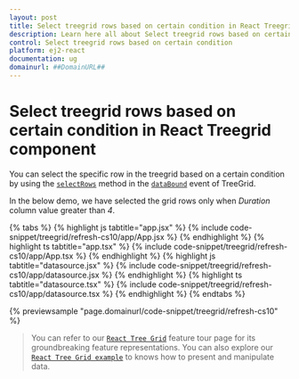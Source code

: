 ```yaml
---
layout: post
title: Select treegrid rows based on certain condition in React Treegrid component | Syncfusion
description: Learn here all about Select treegrid rows based on certain condition in Syncfusion React Treegrid component of Syncfusion Essential JS 2 and more.
control: Select treegrid rows based on certain condition 
platform: ej2-react
documentation: ug
domainurl: ##DomainURL##
---
```


# Select treegrid rows based on certain condition in React Treegrid component

You can select the specific row in the treegrid based on a certain condition by using the [`selectRows`](https://ej2.syncfusion.com/react/documentation/api/treegrid/#selectrows) method in the [`dataBound`](https://ej2.syncfusion.com/react/documentation/api/treegrid/#databound) event of TreeGrid.

In the below demo, we have selected the grid rows only when *Duration* column value greater than *4*.

{% tabs %}
{% highlight js tabtitle="app.jsx" %}
{% include code-snippet/treegrid/refresh-cs10/app/App.jsx %}
{% endhighlight %}
{% highlight ts tabtitle="app.tsx" %}
{% include code-snippet/treegrid/refresh-cs10/app/App.tsx %}
{% endhighlight %}
{% highlight js tabtitle="datasource.jsx" %}
{% include code-snippet/treegrid/refresh-cs10/app/datasource.jsx %}
{% endhighlight %}
{% highlight ts tabtitle="datasource.tsx" %}
{% include code-snippet/treegrid/refresh-cs10/app/datasource.tsx %}
{% endhighlight %}
{% endtabs %}

 {% previewsample "page.domainurl/code-snippet/treegrid/refresh-cs10" %}

> You can refer to our [`React Tree Grid`](https://www.syncfusion.com/react-ui-components/react-tree-grid) feature tour page for its groundbreaking feature representations. You can also explore our [`React Tree Grid example`](https://ej2.syncfusion.com/react/demos/#/material/treegrid/treegrid-overview) to knows how to present and manipulate data.